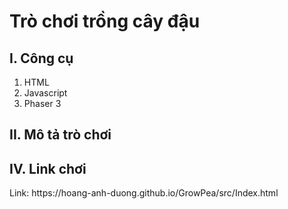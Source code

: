 <h1>Trò chơi trồng cây đậu</h1>

<h2>I. Công cụ </h2>
<ol>
  <li>HTML</li>
  <li>Javascript</li>
  <li>Phaser 3</li>
</ol>

<h2>II. Mô tả trò chơi</h2>

<h2>IV. Link chơi</h2>
Link: https://hoang-anh-duong.github.io/GrowPea/src/Index.html

